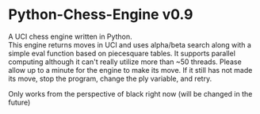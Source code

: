 # Python-Chess-Engine v0.9
 A UCI chess engine written in Python.  
This engine returns moves in UCI and uses alpha/beta search along with a simple eval function based on piecesquare tables.  It supports parallel computing although it can't really utilize more than ~50 threads.
Please allow up to a minute for the engine to make its move.  If it still has not made its move, stop the program, change the ply variable, and retry.

Only works from the perspective of black right now (will be changed in the future)
